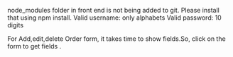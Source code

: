 node_modules folder in front end is not being added to git. Please install that using npm install.
Valid username: only alphabets
Valid password: 10 digits

For Add,edit,delete Order form, it takes time to show fields.So, click on the form to get fields .
